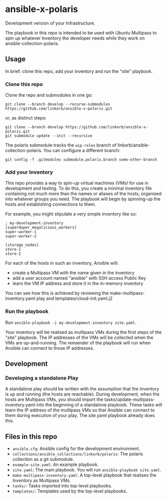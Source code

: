# ansible-x-polaris

Development version of your Infrastructure.

The playbook in this repo is intended to be used with Ubuntu Multipass to spin
up whatever Inventory the developer needs while they work on
ansible-collection-polaris.


## Usage

In brief: clone this repo, add your inventory and run the "site" playbook.

### Clone this repo

Clone the repo and submodules in one go:
```
git clone --branch develop --recurse-submodules https://github.com/linkorb/ansible-x-polaris.git
```
or, as distinct steps:
```
git clone --branch develop https://github.com/linkorb/ansible-x-polaris.git
git submodule update --init --recursive
```

The polaris submodule tracks the `wip-roles` branch of
linkorb/ansible-collection-polaris.  You can configure a different branch:
```
git config -f .gitmodules submodule.polaris.branch some-other-branch
```

### Add your Inventory

This repo provides a way to spin-up virtual machines (VMs) for use in development
and testing.  To do this, you create a minimal inventory file containing not much
more than the names or aliases of the hosts, organised into whatever groups you
need.  The playbook will begin by spinning-up the hosts and establishing
connections to them.

For example, you might stipulate a very simple inventory like so:

```
; my-development-inventory
[superduper_megalicious_workers]
super-worker-1
super-worker-2

[storage_nodes]
store-1
store-2
```

For each of the hosts in such an inventory, Ansible will:

- create a Multipass VM with the name given in the inventory
- add a user account named "ansible" with SSH access Public Key
- learn the VM IP address and store it in the in-memory inventory

You can see how this is achieved by reviewing the make-multipass-inventory.yaml
play and templates/cloud-init.yaml.j2

### Run the playbook

Run `ansible-playbook -i my-development-inventory site.yaml`.

Your inventory will be realised as multipass VMs during the first steps of the
"site" playbook.  The IP addresses of the VMs will be collected when the VMs are
up-and-running.  The remainder of the playbook will run when Ansible can connect
to those IP addresses.


## Development

### Developing a standalone Play

A standalone play should be written with the assumption that the Inventory is
up and running (the hosts are reachable).  During development, when the hosts
are Multipass VMs, you should import the tasks/update-multipass-inventory.yaml
into the beginning of a standalone playbook.  These tasks will learn the IP
address of the multipass VMs so that Ansible can connect to them during
execution of your play.  The site.yaml playbook already does this.


## Files in this repo

- `ansible.cfg`: Ansible config for the development environment.
- `collections/ansible_collections/linkorb/polaris`: The polaris collection as a git submodule.
- `example-site.yaml`: An example playbook.
- `site.yaml`: The main playbook.  You will run `ansible-playbook site.yaml`.
- `make-multipass-inventory.yaml`: A top-level playbook that realises the
  Inventory as Multipass VMs.
- `tasks/`: Tasks imported into top-level playbooks.
- `templates/`: Templates used by the top-level playbooks.
